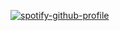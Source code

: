 [![spotify-github-profile](https://spotify-github-profile.kittinanx.com/api/view?uid=4qeaql59nodaj3xhdp5oy2wn4&cover_image=true&theme=novatorem&show_offline=true&background_color=000000&interchange=true&bar_color=54d350&bar_color_cover=true)](https://spotify-github-profile.kittinanx.com/api/view?uid=4qeaql59nodaj3xhdp5oy2wn4&redirect=true)
